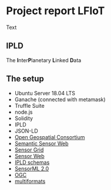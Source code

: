 # Project report LFIoT

Text

## IPLD

The **I**nter**P**lanetary **L**inked **D**ata 


## The setup

- Ubuntu Server 18.04 LTS
- Ganache (connected with metamask)
- Truffle Suite
- node.js
- Solidity
- IPLD
- JSON-LD
- [Open Geospatial Consortium](https://en.wikipedia.org/wiki/Open_Geospatial_Consortium)
- [Semantic Sensor Web](https://en.wikipedia.org/wiki/Semantic_Sensor_Web)
- [Sensor Grid](https://en.wikipedia.org/wiki/Sensor_grid)
- [Sensor Web](https://en.wikipedia.org/wiki/Sensor_web)
- [IPLD schemas](https://github.com/ipld/specs/tree/master/schemas)
- [SensorML 2.0](http://www.sensorml.com/sensorML-2.0/examples/index.html)
- [OGC](https://www.fierceelectronics.com/components/mature-sensor-communication-standards-for-internet-things)
- [multiformats](https://youtu.be/Bqs_LzBjQyk?t=996)